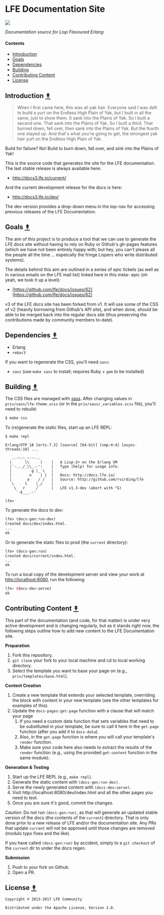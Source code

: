 # LFE Documentation Site

[![][lfe-tiny]][lfe-large]


*Documentation source for Lisp Flavoured Erlang*


#### Contents

* [Introduction](#introduction-)
* [Goals](#goals-)
* [Dependencies](#dependencies-)
* [Building](#building-)
* [Contributing Content](#contributing-content-)
* [License](#license-)


## Introduction [&#x219F;](#contents)

> When I first came here, this was all yak hair. Everyone said I was daft to
> build a yurt on the Endless High Plain of Yak, but I built in all the same,
> just to show them. It sank into the Plains of Yak. So I built a second one.
> That sank into the Plains of Yak. So I built a third. That burned down, fell
> over, then sank into the Plains of Yak. But the fourth one stayed up. And
> that's what you're going to get, the strongest yak hair yurt on the Endless
> High Plain of Yak.

Build for failure? No! Build to burn down, fall over, and sink into the Plains
of Yak!

This is the source code that generates the site for the LFE documentation.
The last stable release is always available here:

* http://docs3.lfe.io/current/

And the current development release for the docs is here:

* http://docs3.lfe.io/dev/

The dev version provides a drop-down menu in the top-nav for accessing
previous releases of the LFE Documentation.


## Goals [&#x219F;](#contents)

The aim of this project is to produce a tool that we can use to generate the
LFE docs site without having to rely on Ruby or Github's gh-pages features
(which we have not been entirely happy with; but hey, you can't please all the
people all the time ... espeically the fringe Lispers who write distributed
systems).

The details behind this aim are outlined in a series of epic tickets (as well
as in various emails on the LFE mail list) linked here in this meta- epic (oh
yeah, we took it up a level):

* [https://github.com/lfe/docs/issues/62](https://github.com/lfe/docs/issues/62)

v3 of the LFE docs site has been forked from v1. It will use some of the CSS
of v2 (heavily borrowing from Github's API site), and when done, should be
able to be merged back into the regular docs site (thus preserving the
contributions made by community members to-date).


## Dependencies [&#x219F;](#contents)

* Erlang
* `rebar3`

If you want to regenerate the CSS, you'll need `sass`:

* `sass` (use `make sass` to install; requires Ruby + `gem` to be
  installed)


## Building [&#x219F;](#contents)

The CSS files are managed with [sass](http://sass-lang.com). After changing
values in `priv/sass/lfe-theme.scss` (or in the
`priv/sass/_variables.scss` file), you'll need to rebuild:

```bash
$ make css
```

To (re)generate the static files, start up an LFE REPL:

```
$ make repl
```
```
Erlang/OTP 18 [erts-7.3] [source] [64-bit] [smp:4:4] [async-threads:10] ...

   ..-~.~_~---..
  (      \\     )    |   A Lisp-2+ on the Erlang VM
  |`-.._/_\\_.-':    |   Type (help) for usage info.
  |         g |_ \   |
  |        n    | |  |   Docs: http://docs.lfe.io/
  |       a    / /   |   Source: http://github.com/rvirding/lfe
   \     l    |_/    |
    \   r     /      |   LFE v1.3-dev (abort with ^G)
     `-E___.-'

lfe>
```

To generate the docs to dev:

```cl
lfe> (docs-gen:run-dev)
Created docs/dev/index.html.
...
ok
```

Or to generate the static files to prod (the `current` directory):

```cl
lfe> (docs-gen:run)
Created docs/current/index.html.
...
ok
```

To run a local copy of the development server and view your work at
[http://localhost:8080](http://localhost:8080), run the following:

```bash
lfe> (docs-dev:serve)
ok
```


## Contributing Content [&#x219F;](#contents)

This part of the documentation (and code, for that matter) is under very active
development and is changing regularly, but as it stands right now, the
following steps outline how to add new content to the LFE Documentation site.

**Preparation**

1. Fork this repository.
1. `git clone` your fork to your local machine and cd to local working
   directory.
1. Select the template you want to base your page on
   (e.g., `priv/templates/base.html`).

**Content Creation**

1. Create a new template that extends your selected template, overriding the
   block with content in your new template (see the other templates for
   examples of this).
1. Update the `docs-pages:get-page` function with a clause that will match your
   page
   1. If you need a custom data function that sets variables that need to be
      substituted in your template, be sure to call it here in the `get-page`
      function (after you add it to `docs-data`).
   1. Also, in the `get-page` function is where you will call your template's
      `render` function.
   1. Make sure your code here also needs to extract the results of the
      `render` function (e.g., using the provided `get-content` function in the
      same module).

**Generation & Testing**

1. Start up the LFE REPL (e.g., `make repl`).
1. Generate the static content with `(docs-gen:run-dev)`.
1. Serve the newly generated content with `(docs-dev:serve)`.
1. Visit http://localhost:8080/dev/index.html and all the other pages you need
   to test.
1. Once you are sure it's good, commit the changes.

*Caution*: Do not run `(docs-gen:run)`, as that will generate an updated stable
version of the docs (the contents of the `current`) directory. That is only done
prior to a new release of LFE and/or the documentation site. Any PRs that update
`current` will not be approved until those changes are removed (modulo typo fixes
and the like).

If you have called `(docs-gen:run)` by accident, simply to a `git checkout`
of the `current` dir to under the docs regen.

**Submission**

1. Push to your fork on Github.
1. Open a PR.


## License [&#x219F;](#contents)

```
Copyright © 2013-2017 LFE Community

Distributed under the Apache License, Version 2.0.
```


[lfe-tiny]: priv/static/images/logos/lfe-tiny.png
[lfe-large]: priv/static/images/logos/lfe-large.png
